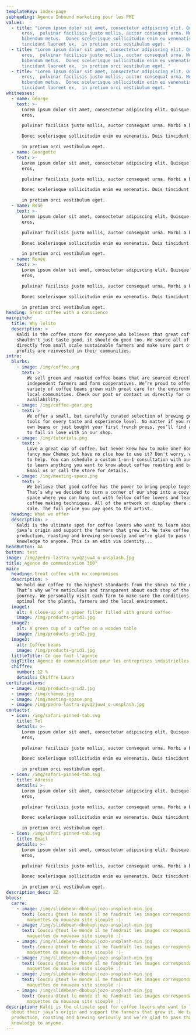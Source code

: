 ```yaml
---
templateKey: index-page
subheading: Agence Inbound marketing pour les PMI
values:
  - title: "Lorem ipsum dolor sit amet, consectetur adipiscing elit. Quisque nisl
      eros,  pulvinar facilisis justo mollis, auctor consequat urna. Morbi a
      bibendum metus.  Donec scelerisque sollicitudin enim eu venenatis. Duis
      tincidunt laoreet ex,  in pretium orci vestibulum eget. "
  - title: "Lorem ipsum dolor sit amet, consectetur adipiscing elit. Quisque nisl
      eros,  pulvinar facilisis justo mollis, auctor consequat urna. Morbi a
      bibendum metus.  Donec scelerisque sollicitudin enim eu venenatis. Duis
      tincidunt laoreet ex,  in pretium orci vestibulum eget. "
  - title: "Lorem ipsum dolor sit amet, consectetur adipiscing elit. Quisque nisl
      eros,  pulvinar facilisis justo mollis, auctor consequat urna. Morbi a
      bibendum metus.  Donec scelerisque sollicitudin enim eu venenatis. Duis
      tincidunt laoreet ex,  in pretium orci vestibulum eget. "
whitnesses:
  - name: George
    text: >-
      Lorem ipsum dolor sit amet, consectetur adipiscing elit. Quisque nisl
      eros, 

      pulvinar facilisis justo mollis, auctor consequat urna. Morbi a bibendum metus. 

      Donec scelerisque sollicitudin enim eu venenatis. Duis tincidunt laoreet ex, 

      in pretium orci vestibulum eget. 
  - name: Georgette
    text: >-
      Lorem ipsum dolor sit amet, consectetur adipiscing elit. Quisque nisl
      eros, 

      pulvinar facilisis justo mollis, auctor consequat urna. Morbi a bibendum metus. 

      Donec scelerisque sollicitudin enim eu venenatis. Duis tincidunt laoreet ex, 

      in pretium orci vestibulum eget. 
  - name: René
    text: >-
      Lorem ipsum dolor sit amet, consectetur adipiscing elit. Quisque nisl
      eros, 

      pulvinar facilisis justo mollis, auctor consequat urna. Morbi a bibendum metus. 

      Donec scelerisque sollicitudin enim eu venenatis. Duis tincidunt laoreet ex, 

      in pretium orci vestibulum eget. 
  - name: Renée
    text: >-
      Lorem ipsum dolor sit amet, consectetur adipiscing elit. Quisque nisl
      eros, 

      pulvinar facilisis justo mollis, auctor consequat urna. Morbi a bibendum metus. 

      Donec scelerisque sollicitudin enim eu venenatis. Duis tincidunt laoreet ex, 

      in pretium orci vestibulum eget. 
heading: Great coffee with a conscience
mainpitch:
  title: Why lolito
  description: >
    Kaldi is the coffee store for everyone who believes that great coffee
    shouldn't just taste good, it should do good too. We source all of our beans
    directly from small scale sustainable farmers and make sure part of the
    profits are reinvested in their communities.
intro:
  blurbs:
    - image: /img/coffee.png
      text: >
        We sell green and roasted coffee beans that are sourced directly from
        independent farmers and farm cooperatives. We’re proud to offer a
        variety of coffee beans grown with great care for the environment and
        local communities. Check our post or contact us directly for current
        availability.
    - image: /img/coffee-gear.png
      text: >
        We offer a small, but carefully curated selection of brewing gear and
        tools for every taste and experience level. No matter if you roast your
        own beans or just bought your first french press, you’ll find a gadget
        to fall in love with in our shop.
    - image: /img/tutorials.png
      text: >
        Love a great cup of coffee, but never knew how to make one? Bought a
        fancy new Chemex but have no clue how to use it? Don't worry, we’re here
        to help. You can schedule a custom 1-on-1 consultation with our baristas
        to learn anything you want to know about coffee roasting and brewing.
        Email us or call the store for details.
    - image: /img/meeting-space.png
      text: >
        We believe that good coffee has the power to bring people together.
        That’s why we decided to turn a corner of our shop into a cozy meeting
        space where you can hang out with fellow coffee lovers and learn about
        coffee making techniques. All of the artwork on display there is for
        sale. The full price you pay goes to the artist.
  heading: What we offer
  description: >
    Kaldi is the ultimate spot for coffee lovers who want to learn about their
    java’s origin and support the farmers that grew it. We take coffee
    production, roasting and brewing seriously and we’re glad to pass that
    knowledge to anyone. This is an edit via identity...
headButton: AA
button: test
image: /img/pedro-lastra-nyvq2juw4_o-unsplash.jpg
title: Agence de communication 360°
main:
  heading: Great coffee with no compromises
  description: >
    We hold our coffee to the highest standards from the shrub to the cup.
    That’s why we’re meticulous and transparent about each step of the coffee’s
    journey. We personally visit each farm to make sure the conditions are
    optimal for the plants, farmers and the local environment.
  image1:
    alt: A close-up of a paper filter filled with ground coffee
    image: /img/products-grid3.jpg
  image2:
    alt: A green cup of a coffee on a wooden table
    image: /img/products-grid2.jpg
  image3:
    alt: Coffee beans
    image: /img/products-grid1.jpg
  littleTitle: Ce que fait l'agence
  bigTitle: Agence de communication pour les entreprises industrielles de Tarbes et Pau
  chiffre:
    number: 12 %
    details: Chiffre Laura
certifications:
  - image: /img/products-grid2.jpg
  - image: /img/chemex.jpg
  - image: /img/meeting-space.png
  - image: /img/pedro-lastra-nyvq2juw4_o-unsplash.jpg
contacts:
  - icon: /img/safari-pinned-tab.svg
    title: Tel
    details: >-
      Lorem ipsum dolor sit amet, consectetur adipiscing elit. Quisque nisl
      eros, 

      pulvinar facilisis justo mollis, auctor consequat urna. Morbi a bibendum metus. 

      Donec scelerisque sollicitudin enim eu venenatis. Duis tincidunt laoreet ex, 

      in pretium orci vestibulum eget. 
  - icon: /img/safari-pinned-tab.svg
    title: Adresse
    details: >-
      Lorem ipsum dolor sit amet, consectetur adipiscing elit. Quisque nisl
      eros, 

      pulvinar facilisis justo mollis, auctor consequat urna. Morbi a bibendum metus. 

      Donec scelerisque sollicitudin enim eu venenatis. Duis tincidunt laoreet ex, 

      in pretium orci vestibulum eget. 
  - icon: /img/safari-pinned-tab.svg
    title: Email
    details: >-
      Lorem ipsum dolor sit amet, consectetur adipiscing elit. Quisque nisl
      eros, 

      pulvinar facilisis justo mollis, auctor consequat urna. Morbi a bibendum metus. 

      Donec scelerisque sollicitudin enim eu venenatis. Duis tincidunt laoreet ex, 

      in pretium orci vestibulum eget. 
description_desc: ZZ
blocs:
  carre:
    - image: /img/slidebean-dbobupljozo-unsplash-min.jpg
      text: Coucou @tout le monde il me faudrait les images correspondantes aux
        maquettes du nouveau site siouplé :)-
    - image: /img/slidebean-dbobupljozo-unsplash-min.jpg
      text: Coucou @tout le monde il me faudrait les images correspondantes aux
        maquettes du nouveau site siouplé :)-
    - image: /img/slidebean-dbobupljozo-unsplash-min.jpg
      text: Coucou @tout le monde il me faudrait les images correspondantes aux
        maquettes du nouveau site siouplé :)-
    - image: /img/slidebean-dbobupljozo-unsplash-min.jpg
      text: Coucou @tout le monde il me faudrait les images correspondantes aux
        maquettes du nouveau site siouplé :)-
    - image: /img/slidebean-dbobupljozo-unsplash-min.jpg
      text: Coucou @tout le monde il me faudrait les images correspondantes aux
        maquettes du nouveau site siouplé :)-
    - image: /img/slidebean-dbobupljozo-unsplash-min.jpg
      text: Coucou @tout le monde il me faudrait les images correspondantes aux
        maquettes du nouveau site siouplé :)-
description: Kaldi is the ultimate spot for coffee lovers who want to learn
  about their java’s origin and support the farmers that grew it. We take coffee
  production, roasting and brewing seriously and we’re glad to pass that
  knowledge to anyone.
---
```

